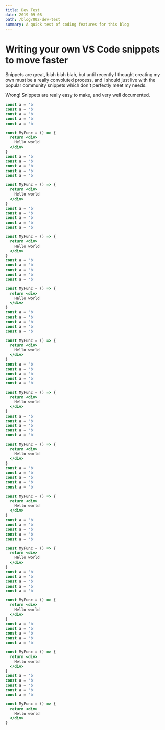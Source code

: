 ```yaml
---
title: Dev Test
date: 2019-09-08
path: /blog/002-dev-test
summary: A quick test of coding features for this blog
---
```


# Writing your own VS Code snippets to move faster

Snippets are great, blah blah blah, but until recently I thought creating my own must be a really convoluted process, and I should just live with the popular community snippets which don't perfectly meet my needs.

Wrong! Snippets are really easy to make, and very well documented.

```jsx
const a = 'b'
const a = 'b'
const a = 'b'
const a = 'b'
const a = 'b'

const MyFunc = () => {
  return <div>
    Hello world
  </div>
}
const a = 'b'
const a = 'b'
const a = 'b'
const a = 'b'
const a = 'b'

const MyFunc = () => {
  return <div>
    Hello world
  </div>
}
const a = 'b'
const a = 'b'
const a = 'b'
const a = 'b'
const a = 'b'

const MyFunc = () => {
  return <div>
    Hello world
  </div>
}
const a = 'b'
const a = 'b'
const a = 'b'
const a = 'b'
const a = 'b'

const MyFunc = () => {
  return <div>
    Hello world
  </div>
}
const a = 'b'
const a = 'b'
const a = 'b'
const a = 'b'
const a = 'b'

const MyFunc = () => {
  return <div>
    Hello world
  </div>
}
const a = 'b'
const a = 'b'
const a = 'b'
const a = 'b'
const a = 'b'

const MyFunc = () => {
  return <div>
    Hello world
  </div>
}
const a = 'b'
const a = 'b'
const a = 'b'
const a = 'b'
const a = 'b'

const MyFunc = () => {
  return <div>
    Hello world
  </div>
}
const a = 'b'
const a = 'b'
const a = 'b'
const a = 'b'
const a = 'b'

const MyFunc = () => {
  return <div>
    Hello world
  </div>
}
const a = 'b'
const a = 'b'
const a = 'b'
const a = 'b'
const a = 'b'

const MyFunc = () => {
  return <div>
    Hello world
  </div>
}
const a = 'b'
const a = 'b'
const a = 'b'
const a = 'b'
const a = 'b'

const MyFunc = () => {
  return <div>
    Hello world
  </div>
}
const a = 'b'
const a = 'b'
const a = 'b'
const a = 'b'
const a = 'b'

const MyFunc = () => {
  return <div>
    Hello world
  </div>
}
const a = 'b'
const a = 'b'
const a = 'b'
const a = 'b'
const a = 'b'

const MyFunc = () => {
  return <div>
    Hello world
  </div>
}
```
